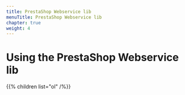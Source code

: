 ```yaml
---
title: PrestaShop Webservice lib
menuTitle: PrestaShop Webservice lib
chapter: true
weight: 4
---
```


# Using the PrestaShop Webservice lib

{{% children list="ol" /%}}
